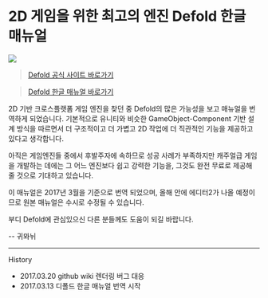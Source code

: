 # 2D 게임을 위한 최고의 엔진 Defold 한글 매뉴얼
![](http://www.defold.com/static/defold/blossom-with-phone.png)

> [Defold 공식 사이트 바로가기](http://www.defold.com)


> [Defold 한글 매뉴얼 바로가기](https://github.com/kuimoani/defold/wiki/CREATE%20WITH%20DEFOLD)

2D 기반 크로스플랫폼 게임 엔진을 찾던 중 Defold의 많은 가능성을 보고 매뉴얼을 번역하게 되었습니다. 기본적으로 유니티와 비슷한 GameObject-Component 기반 설계 방식을 따르면서 더 구조적이고 더 가볍고 2D 작업에 더 직관적인 기능을 제공하고 있다고 생각합니다.

아직은 게임엔진들 중에서 후발주자에 속하므로 성공 사례가 부족하지만 캐주얼급 게임을 개발하는 데에는 그 어느 엔진보다 쉽고 강력한 기능을, 그것도 완전 무료로 제공해 줄 것으로 기대하고 있습니다.

이 매뉴얼은 2017년 3월을 기준으로 번역 되었으며, 올해 안에 에디터2가 나올 예정이므로 원본 매뉴얼은 수시로 수정될 수 있습니다.

부디 Defold에 관심있으신 다른 분들께도 도움이 되길 바랍니다.

-- 귀뫄뉘

------------
History

* 2017.03.20 github wiki 렌더링 버그 대응
* 2017.03.13 디폴드 한글 매뉴얼 번역 시작
